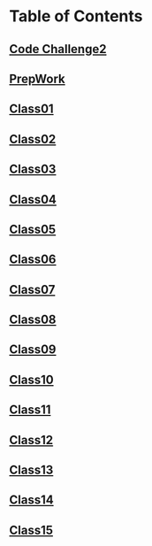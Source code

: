 # Table of Contents

## [Code Challenge2](./Class02/CodeChallengeTwo.md)

## [PrepWork](./Class00%20-%20Prep%20Work/)

## [Class01](./Class01/README.md)

## [Class02](./Class02/README.md)

## [Class03](./Class03/README.md)

## [Class04](./Class04/README.md)

## [Class05](./Class05/README.md)

## [Class06](./Class06/README.md)

## [Class07](./Class07/README.md)

## [Class08](./Class08/README.md)

## [Class09](./Class09/README.md)

## [Class10](./Class10/README.md)

## [Class11](./Class11/README.md)

## [Class12](./Class12/README.md)

## [Class13](./Class13/README.md)

## [Class14](./Class14/README.md)

## [Class15](./Class15/README.md)
